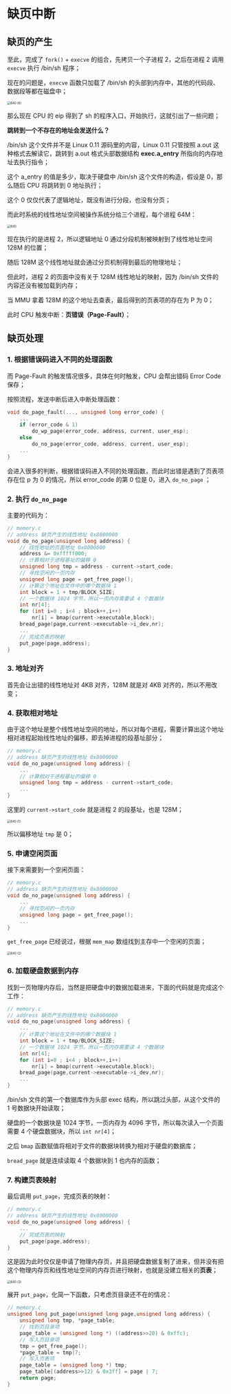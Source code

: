 # 缺页中断

## 缺页的产生

至此，完成了 `fork()` + `execve` 的组合，先拷贝一个子进程 2，之后在进程 2 调用 `execve` 执行 /bin/sh 程序；

现在的问题是，`execve` 函数只加载了 /bin/sh 的头部到内存中，其他的代码段、数据段等都在磁盘中；

<img src="./pics/36-缺页中断.assets/640 (6).png" alt="640 (6)" style="zoom:50%;" />

那么现在 CPU 的 eip 得到了 sh 的程序入口，开始执行，这就引出了一些问题；

**跳转到一个不存在的地址会发送什么？**

/bin/sh 这个文件并不是 Linux 0.11 源码里的内容，Linux 0.11 只管按照 a.out 这种格式去解读它，跳转到 a.out 格式头部数据结构 **exec.a_entry** 所指向的内存地址去执行指令；

这个 a_entry 的值是多少，取决于硬盘中 /bin/sh 这个文件的构造，假设是 0，那么随后 CPU 将跳转到 0 地址执行；

这个 0 仅仅代表了逻辑地址，既没有进行分段，也没有分页；

而此时系统的线性地址空间被操作系统分给三个进程，每个进程 64M：

<img src="./pics/36-缺页中断.assets/640.png" alt="640" style="zoom:50%;" />

现在执行的是进程 2，所以逻辑地址 0 通过分段机制被映射到了线性地址空间 128M 的位置；

随后 128M 这个线性地址就会通过分页机制得到最后的物理地址；

但此时，进程 2 的页面中没有关于 128M 线性地址的映射，因为 /bin/sh 文件的内容还没有被加载到内存；

当 MMU 拿着 128M 的这个地址去查表，最后得到的页表项的存在为 P 为 0；

此时 CPU 触发中断：**页错误（Page-Fault）**；



## 缺页处理

### 1. 根据错误码进入不同的处理函数

而 Page-Fault 的触发情况很多，具体在何时触发，CPU 会帮出错码 Error Code 保存；

按照流程，发送中断后进入中断处理函数：

````c
void do_page_fault(..., unsigned long error_code) {
    ...   
    if (error_code & 1)
        do_wp_page(error_code, address, current, user_esp);
    else
        do_no_page(error_code, address, current, user_esp);
    ...
}
````

会进入很多的判断，根据错误码进入不同的处理函数，而此时出错是遇到了页表项存在位 p 为 0 的情况，所以 error_code  的第 0 位是 0，进入 `do_no_page` ；

### 2. 执行 `do_no_page`

主要的代码为：

````c
// memory.c
// address 缺页产生的线性地址 0x8000000
void do_no_page(unsigned long address) {
    // 线性地址的页面地址 0x8000000
    address &= 0xfffff000;
    // 计算相对于进程基址的偏移 0
    unsigned long tmp = address - current->start_code;
    // 寻找空闲的一页内存
    unsigned long page = get_free_page();
    // 计算这个地址在文件中的哪个数据块 1
    int block = 1 + tmp/BLOCK_SIZE;
    // 一个数据块 1024 字节，所以一页内存需要读 4 个数据块
    int nr[4];
    for (int i=0 ; i<4 ; block++,i++)
        nr[i] = bmap(current->executable,block);
    bread_page(page,current->executable->i_dev,nr);
    ...
    // 完成页表的映射
    put_page(page,address);
}
````

### 3. 地址对齐

首先会让出错的线性地址对 4KB 对齐，128M 就是对 4KB 对齐的，所以不用改变；

### 4. 获取相对地址

由于这个地址是整个线性地址空间的地址，所以对每个进程，需要计算出这个地址相对进程起始线性地址的偏移，即去掉进程的段基址部分；

````c
// memory.c
// address 缺页产生的线性地址 0x8000000
void do_no_page(unsigned long address) {
    ...
    // 计算相对于进程基址的偏移 0
    unsigned long tmp = address - current->start_code;
    ...
}
````

这里的 `current->start_code` 就是进程 2 的段基址，也是 128M；

<img src="./pics/36-缺页中断.assets/640 (1).png" alt="640 (1)" style="zoom: 50%;" />

所以偏移地址 `tmp` 是 0；

### 5. 申请空闲页面

接下来需要到一个空闲页面：

````c
// memory.c
// address 缺页产生的线性地址 0x8000000
void do_no_page(unsigned long address) {
    ...
    // 寻找空闲的一页内存
    unsigned long page = get_free_page();
    ...
}
````

`get_free_page` 已经说过，根据 `mem_map` 数组找到主存中一个空闲的页面；

<img src="./pics/36-缺页中断.assets/640 (2).png" alt="640 (2)" style="zoom: 50%;" />

### 6. 加载硬盘数据到内存

找到一页物理内存后，当然是把硬盘中的数据加载进来，下面的代码就是完成这个工作：

````c
// memory.c
// address 缺页产生的线性地址 0x8000000
void do_no_page(unsigned long address) {
    ...
    // 计算这个地址在文件中的哪个数据块 1
    int block = 1 + tmp/BLOCK_SIZE;
    // 一个数据块 1024 字节，所以一页内存需要读 4 个数据块
    int nr[4];
    for (int i=0 ; i<4 ; block++,i++)
        nr[i] = bmap(current->executable,block);
    bread_page(page,current->executable->i_dev,nr);
    ...
}
````

/bin/sh 文件的第一个数据库作为头部 exec 结构，所以跳过头部，从这个文件的 1 号数据块开始读取；

硬盘的一个数据块是 1024 字节，一页内存为 4096 字节，所以每次读入一个页面需要 4 个硬盘数据块，所以 `int nr[4]`；

之后 `bmap` 函数赋值将相对于文件的数据块转换为相对于硬盘的数据库；

`bread_page` 就是连续读取 4 个数据块到 1 也内存的函数；

### 7. 构建页表映射

最后调用 `put_page`，完成页表的映射：

````c
// memory.c
// address 缺页产生的线性地址 0x8000000
void do_no_page(unsigned long address) {
    ...
    // 完成页表的映射
    put_page(page,address);
}
````

这是因为此时仅仅是申请了物理内存页，并且把硬盘数据复制了进来，但并没有把这个物理内存页和线性地址空间的内存页进行映射，也就是没建立相关的**页表**；

<img src="./pics/36-缺页中断.assets/640 (3).png" alt="640 (3)" style="zoom:50%;" />

展开 `put_page`，化简一下函数，只考虑页目录还不在的情况：

````c
// memory.c
unsigned long put_page(unsigned long page,unsigned long address) {
    unsigned long tmp, *page_table;
    // 找到页目录项
    page_table = (unsigned long *) ((address>>20) & 0xffc);
    // 写入页目录项
    tmp = get_free_page();
    *page_table = tmp|7;
    // 写入页表项
    page_table = (unsigned long *) tmp;
    page_table[(address>>12) & 0x3ff] = page | 7;
    return page;
}
````
